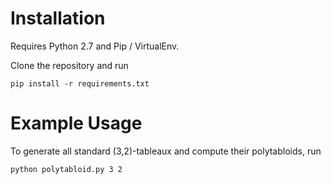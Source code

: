 # Installation

Requires Python 2.7 and Pip / VirtualEnv.

Clone the repository and run 

```
pip install -r requirements.txt
```

# Example Usage

To generate all standard (3,2)-tableaux and compute their polytabloids, run

```
python polytabloid.py 3 2
```

